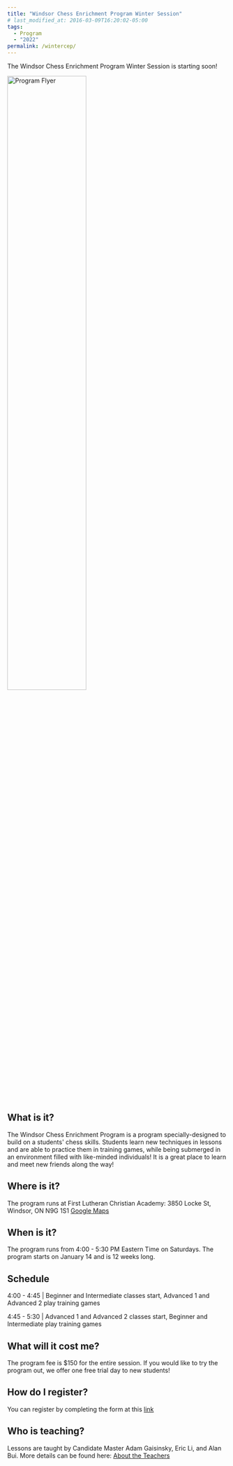 ```yaml
---
title: "Windsor Chess Enrichment Program Winter Session"
# last_modified_at: 2016-03-09T16:20:02-05:00
tags:
  - Program
  - "2022"
permalink: /wintercep/
---
```


The Windsor Chess Enrichment Program Winter Session is starting soon! 

<img src="https://alanbui1.github.io/chess-website/assets/images/WindsorCEPWinter.png" alt="Program Flyer" height = "60%" width = "60%"> 

<h2>What is it?</h2>

The Windsor Chess Enrichment Program is a program specially-designed to build on a students' chess skills. Students learn new techniques in lessons and are able to practice them in training games, while being submerged in an environment filled with like-minded individuals! It is a great place to learn and meet new friends along the way!

<h2>Where is it?</h2>

The program runs at First Lutheran Christian Academy: 3850 Locke St, Windsor, ON N9G 1S1 
<a href="https://goo.gl/maps/YyF3MtTgnUew8BHx7">Google Maps </a>

<h2>When is it?</h2>

The program runs from 4:00 - 5:30 PM Eastern Time on Saturdays. The program starts on January 14 and is 12 weeks long.

<h2>Schedule</h2>

<p>4:00 - 4:45 | Beginner and Intermediate classes start, Advanced 1 and Advanced 2 play training games</p>

<p>4:45 - 5:30 | Advanced 1 and Advanced 2 classes start, Beginner and Intermediate play training games</p>

<h2>What will it cost me?</h2>

The program fee is $150 for the entire session. If you would like to try the program out, we offer one free trial day to new students!

<h2>How do I register?</h2>

You can register by completing the form at this [link](https://forms.gle/3ND7GmLaEuDvHNAj6)

<h2>Who is teaching?</h2>

Lessons are taught by Candidate Master Adam Gaisinsky, Eric Li, and Alan Bui. More details can be found here: <a href = "/website/about/#adam-gaisinsky">About the Teachers</a>